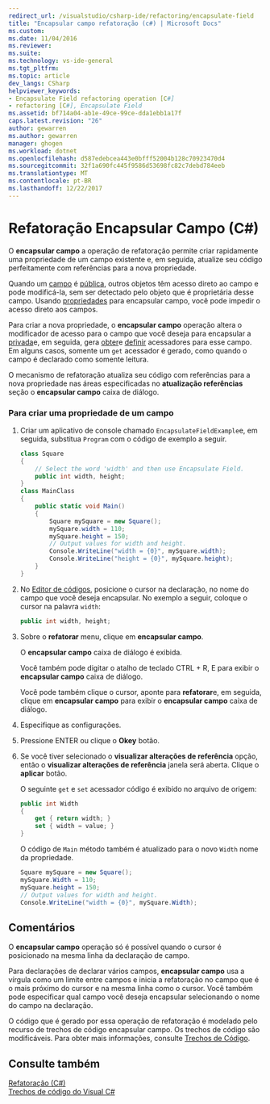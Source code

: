 ```yaml
---
redirect_url: /visualstudio/csharp-ide/refactoring/encapsulate-field
title: "Encapsular campo refatoração (c#) | Microsoft Docs"
ms.custom: 
ms.date: 11/04/2016
ms.reviewer: 
ms.suite: 
ms.technology: vs-ide-general
ms.tgt_pltfrm: 
ms.topic: article
dev_langs: CSharp
helpviewer_keywords:
- Encapsulate Field refactoring operation [C#]
- refactoring [C#], Encapsulate Field
ms.assetid: bf714a04-ab1e-49ce-99ce-dda1ebb1a17f
caps.latest.revision: "26"
author: gewarren
ms.author: gewarren
manager: ghogen
ms.workload: dotnet
ms.openlocfilehash: d587edebcea443e0bfff52004b128c70923470d4
ms.sourcegitcommit: 32f1a690fc445f9586d53698fc82c7debd784eeb
ms.translationtype: MT
ms.contentlocale: pt-BR
ms.lasthandoff: 12/22/2017
---
```

# <a name="encapsulate-field-refactoring-c"></a>Refatoração Encapsular Campo (C#)
O **encapsular campo** a operação de refatoração permite criar rapidamente uma propriedade de um campo existente e, em seguida, atualize seu código perfeitamente com referências para a nova propriedade.  
  
 Quando um [campo](/dotnet/csharp/programming-guide/classes-and-structs/fields) é [pública](/dotnet/csharp/language-reference/keywords/public), outros objetos têm acesso direto ao campo e pode modificá-la, sem ser detectado pelo objeto que é proprietária desse campo. Usando [propriedades](/dotnet/csharp/programming-guide/classes-and-structs/properties) para encapsular campo, você pode impedir o acesso direto aos campos.  
  
 Para criar a nova propriedade, o **encapsular campo** operação altera o modificador de acesso para o campo que você deseja para encapsular a [privada](/dotnet/csharp/language-reference/keywords/private)e, em seguida, gera [obter](/dotnet/csharp/language-reference/keywords/get)e [definir](/dotnet/csharp/language-reference/keywords/set) acessadores para esse campo. Em alguns casos, somente um `get` acessador é gerado, como quando o campo é declarado como somente leitura.  
  
 O mecanismo de refatoração atualiza seu código com referências para a nova propriedade nas áreas especificadas no **atualização referências** seção o **encapsular campo** caixa de diálogo.  
  
### <a name="to-create-a-property-from-a-field"></a>Para criar uma propriedade de um campo  
  
1.  Criar um aplicativo de console chamado `EncapsulateFieldExample`e, em seguida, substitua `Program` com o código de exemplo a seguir.  
  
    ```csharp  
    class Square  
    {  
        // Select the word 'width' and then use Encapsulate Field.  
        public int width, height;  
    }  
    class MainClass  
    {  
        public static void Main()  
        {  
            Square mySquare = new Square();  
            mySquare.width = 110;  
            mySquare.height = 150;  
            // Output values for width and height.  
            Console.WriteLine("width = {0}", mySquare.width);  
            Console.WriteLine("height = {0}", mySquare.height);  
        }  
    }  
    ```  
  
2.  No [Editor de códigos](../ide/writing-code-in-the-code-and-text-editor.md), posicione o cursor na declaração, no nome do campo que você deseja encapsular. No exemplo a seguir, coloque o cursor na palavra `width`:  
  
    ```csharp  
    public int width, height;  
    ```  
  
3.  Sobre o **refatorar** menu, clique em **encapsular campo**.  
  
     O **encapsular campo** caixa de diálogo é exibida.  
  
     Você também pode digitar o atalho de teclado CTRL + R, E para exibir o **encapsular campo** caixa de diálogo.  
  
     Você pode também clique o cursor, aponte para **refatorar**e, em seguida, clique em **encapsular campo** para exibir o **encapsular campo** caixa de diálogo.  
  
4.  Especifique as configurações.  
  
5.  Pressione ENTER ou clique o **Okey** botão.  
  
6.  Se você tiver selecionado o **visualizar alterações de referência** opção, então o **visualizar alterações de referência** janela será aberta. Clique o **aplicar** botão.  
  
     O seguinte `get` e `set` acessador código é exibido no arquivo de origem:  
  
    ```csharp  
    public int Width  
    {  
        get { return width; }  
        set { width = value; }  
    }  
    ```  
  
     O código de `Main` método também é atualizado para o novo `Width` nome da propriedade.  
  
    ```csharp  
    Square mySquare = new Square();  
    mySquare.Width = 110;  
    mySquare.height = 150;  
    // Output values for width and height.  
    Console.WriteLine("width = {0}", mySquare.Width);  
    ```  
  
## <a name="remarks"></a>Comentários  
 O **encapsular campo** operação só é possível quando o cursor é posicionado na mesma linha da declaração de campo.  
  
 Para declarações de declarar vários campos, **encapsular campo** usa a vírgula como um limite entre campos e inicia a refatoração no campo que é o mais próximo do cursor e na mesma linha como o cursor. Você também pode especificar qual campo você deseja encapsular selecionando o nome do campo na declaração.  
  
 O código que é gerado por essa operação de refatoração é modelado pelo recurso de trechos de código encapsular campo. Os trechos de código são modificáveis. Para obter mais informações, consulte [Trechos de Código](../ide/visual-csharp-code-snippets.md).  
  
## <a name="see-also"></a>Consulte também  
 [Refatoração (C#)](refactoring-csharp.md)   
 [Trechos de código do Visual C#](../ide/visual-csharp-code-snippets.md)